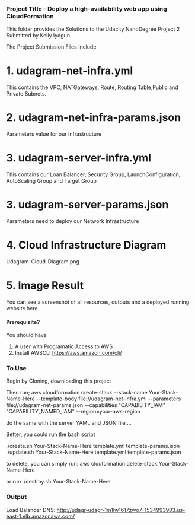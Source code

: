 ### Project Title - Deploy a high-availability web app using CloudFormation

This folder provides the Solutions to the Udacity NanoDegree Project 2 Submitted by Kelly Iyogun

The Project Submission Files Include

# 1. udagram-net-infra.yml

This contains the VPC, NATGateways, Route, Routing Table,Public and Private Subnets.

# 2. udagram-net-infra-params.json

Parameters value for our Infrastructure

# 3. udagram-server-infra.yml

This contains our Loan Balancer, Security Group, LaunchConfiguration, AutoScaling Group and Target Group

# 3. udagram-server-params.json

Parameters need to deploy our Network Infrastructure

# 4. Cloud Infrastructure Diagram

Udagram-Cloud-Diagram.png

# 5. Image Result

You can see a screenshot of all resources, outputs and a deployed running website here

#### Prerequisite?

You should have

1. A user with Programatic Access to AWS
2. Install AWSCLI https://aws.amazon.com/cli/

### To Use

Begin by Cloning, downloading this project

Then run;
aws cloudformation create-stack --stack-name Your-Stack-Name-Here --template-body file://udagram-net-infra.yml --parameters file://udagram-net-params.json --capabilities "CAPABILITY_IAM" "CAPABILITY_NAMED_IAM" --region=your-aws-region

do the same with the server YAML and JSON file....

Better, you could run the bash script

./create.sh Your-Stack-Name-Here template.yml template-params.json
./update.sh Your-Stack-Name-Here template.yml template-params.json

to delete, you can simply run:
aws clouformation delete-stack Your-Stack-Name-Here

or run
./destroy.sh Your-Stack-Name-Here

### Output

Load Balancer DNS: http://udagr-udagr-1m1lw1617zwo7-1534993903.us-east-1.elb.amazonaws.com/
